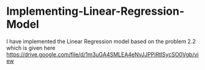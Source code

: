 # Implementing-Linear-Regression-Model
I have implemented the Linear Regression model based on the problem 2.2 which is given here https://drive.google.com/file/d/1m3uGA4SMLEA4eNvJJPPiRtlSycSO0Vgb/view
